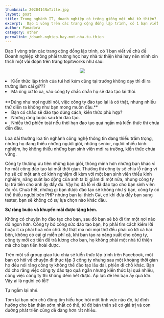 ```yaml
---
thumbnail: 2020414NoTitle.jpg
layout: post
title: Trong nghành IT, doanh nghiệp có trông giống một nhà từ thiện?
excerpt:  Dạo 1 vòng trên các trang cộng đồng lập trình, có 1 bạn viết về chủ đề Doanh nghiệp không phải
author: Panadora
category: other
permalink: /doanh-nghiep-hay-mot-nha-tu-thien
---
```


Dạo 1 vòng trên các trang cộng đồng lập trình, có 1 bạn viết về chủ đề Doanh nghiệp không phải trường học hay nhà từ thiện khá hay nên mình xin trích một vài đoạn trên trang topitworks như sau:

<center><img class="img-thumbnail" src="{{ baseurl }}/image/img-title.jpg"></center>
<br>
<li>Kiến thức lập trình của tui hơi kém cũng tại trường không dạy thì đi ra trường làm cái gì???</li>
<li>Mà ông cứ lo xa, vào công ty chắc chắn họ sẽ đào tạo lại thôi.</li>
<br>
**Đúng như mọi người nói, việc công ty đào tạo lại là có thật, nhưng nhiều thứ diễn ra không như bạn mong muốn đâu.**

<li>Bạn có chắc sẽ đào tạo đúng cách, kiến thức phù hợp?</li>
<li>Những ràng buộc sau khi đào tạo.</li>
<li>Nhiều thứ phiền toái nếu thời hạn đào tạo quá ngắn mà kiến thức thì chưa đến đâu.</li>
<br>
Loa đài thường loa tin nghành công nghệ thông tin đang thiếu trầm trọng, nhưng họ đang thiếu những người giỏi, những senior, người nhiều kinh nghiệm, họ không thiếu những bạn sinh viên mới ra trường, kiến thức chưa vững.

Công ty thường ưu tiên những bạn giỏi, thông minh hơn những bạn khác vì họ mất công đào tạo lại mất thời gian.
Thường thì công ty sẽ chịu lỗ nặng vì họ sẽ cử một anh có kinh nghiệm đi kèm với một bạn sinh viên thiếu kinh nghiệm, năng suất lao động của anh ta bị giảm đi một nữa, nhưng công ty lại trả tiền cho anh ấy đầy đủ. Vậy họ đã lỗ vì đã đào tạo cho bạn sinh viên đó rồi. Chưa hết, những gì bạn được đào tạo sẽ không như ý bạn, công ty có thể thiếu người bên PHP nhưng bạn lại thích C#, có khi đưa đẩy bạn sang tester, bạn sẽ không có sự lựa chọn nào khác đâu.

**Sự ràng buộc và khuyến mãi được tặng kèm.**

Không có chuyện họ đào tạo cho bạn, sau đó bạn sẽ bỏ đi tìm một nơi nào đó ngon hơn. Công ty bỏ công sức đào tạo bạn, họ phải tìm cách kiếm lời hoặc ít ra phải hoà vốn chứ.
Sự thật mà nói mọi thứ đều phải có lời cã hai bên, không có cái gì miễn phí cã, khi bạn tạo ra năng xuất cho công ty, công ty mới có tiền để trả lương cho bạn, họ không phải một nhà từ thiện mà cho bạn tiền hoài được.

Trên một số group giao lưu chia sẻ kiến thức lập trình trên Facebook, một bạn có hỏi về chuyện đi thực tập 3 công ty nhưng sau một khoảng thời gian họ đều nói rằng công ty không thể đào tạo lâu dài, phiền đi chỗ khác. Bạn đó cho rằng việc công ty đào tạo quá ngắn nhưng kiến thức lại quá nhiều, công việc công ty thì không đếm hết được. Áp lực đè lên bạn ấy quá lớn. Vậy ai là người có lỗi?

Tự ngẫm lại nhé.

Tóm lại bạn nên chủ động tìm hiểu học hỏi một lĩnh vực nào đó, tự định hướng cho bản thân sớm nhất có thể, từ đó bản thân sẽ có giá trị và con đường phát triển cũng dễ dàng hơn rất nhiều.